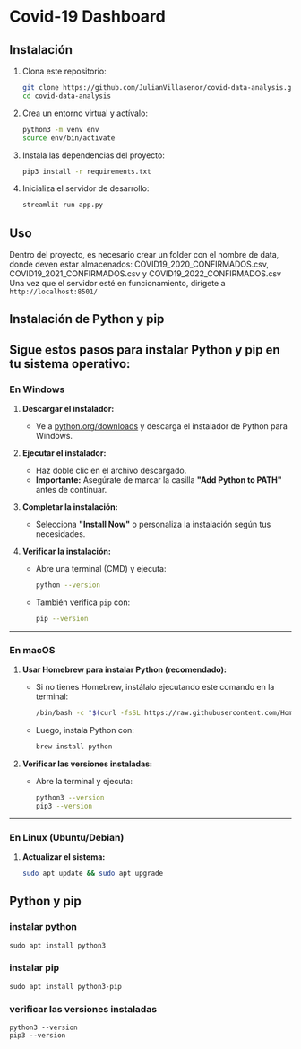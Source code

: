 # Covid-19 Dashboard

## Instalación

1. Clona este repositorio:
    ```bash
    git clone https://github.com/JulianVillasenor/covid-data-analysis.git
    cd covid-data-analysis
    ```

2. Crea un entorno virtual y actívalo:
    ```bash
    python3 -m venv env
    source env/bin/activate
    ```

3. Instala las dependencias del proyecto:
    ```bash
    pip3 install -r requirements.txt
    ```
    
4. Inicializa el servidor de desarrollo:
    ```bash
    streamlit run app.py
    ```

## Uso

Dentro del proyecto, es necesario crear un folder con el nombre de data, donde deven estar almacenados:
COVID19_2020_CONFIRMADOS.csv, COVID19_2021_CONFIRMADOS.csv y COVID19_2022_CONFIRMADOS.csv
Una vez que el servidor esté en funcionamiento, dirígete a `http://localhost:8501/`

## Instalación de Python y pip

## Sigue estos pasos para instalar **Python** y **pip** en tu sistema operativo:

### En Windows

1. **Descargar el instalador:**
   - Ve a [python.org/downloads](https://www.python.org/downloads/) y descarga el instalador de Python para Windows.

2. **Ejecutar el instalador:**
   - Haz doble clic en el archivo descargado.
   - **Importante:** Asegúrate de marcar la casilla **"Add Python to PATH"** antes de continuar.

3. **Completar la instalación:**
   - Selecciona **"Install Now"** o personaliza la instalación según tus necesidades.

4. **Verificar la instalación:**
   - Abre una terminal (CMD) y ejecuta:
     ```bash
     python --version
     ```
   - También verifica `pip` con:
     ```bash
     pip --version
     ```

---

### En macOS

1. **Usar Homebrew para instalar Python (recomendado):**
   - Si no tienes Homebrew, instálalo ejecutando este comando en la terminal:
     ```bash
     /bin/bash -c "$(curl -fsSL https://raw.githubusercontent.com/Homebrew/install/HEAD/install.sh)"
     ```
   - Luego, instala Python con:
     ```bash
     brew install python
     ```

2. **Verificar las versiones instaladas:**
   - Abre la terminal y ejecuta:
     ```bash
     python3 --version
     pip3 --version
     ```

---

### En Linux (Ubuntu/Debian)

1. **Actualizar el sistema:**
   ```bash
   sudo apt update && sudo apt upgrade

## Python y pip

### instalar python
    sudo apt install python3

### instalar pip
    sudo apt install python3-pip


### verificar las versiones instaladas
    python3 --version
    pip3 --version
